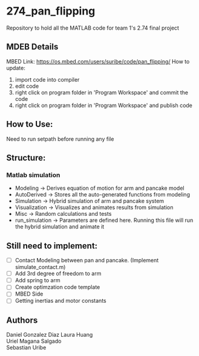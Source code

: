 # 274_pan_flipping
Repository to hold all the MATLAB code for team 1's 2.74 final project  

## MDEB Details ##
MBED Link: https://os.mbed.com/users/suribe/code/pan_flipping/
How to update:
1. import code into compiler
2. edit code
3. right click on program folder in 'Program Workspace' and commit the code
4. right click on program folder in 'Program Workspace' and publish code

## How to Use: ##
Need to run setpath before running any file

## Structure: ##
### Matlab simulation ###
* Modeling -> Derives equation of motion for arm and pancake model
* AutoDerived -> Stores all the auto-generated functions from modeling
* Simulation -> Hybrid simulation of arm and pancake system
* Visualization -> Visualizes and animates results from simulation
* Misc -> Random calculations and tests
* run_simulation -> Parameters are defined here. Running this file will run the hybrid simulation and animate it

## Still need to implement: ##
- [ ] Contact Modeling between pan and pancake. (Implement simulate_contact.m)
- [ ] Add 3rd degree of freedom to arm 
- [ ] Add spring to arm
- [ ] Create optimzation code template
- [ ] MBED Side
- [ ] Getting inertias and motor constants

 ## Authors ##
 Daniel Gonzalez Diaz
 Laura Huang  
 Uriel Magana Salgado  
 Sebastian Uribe  
